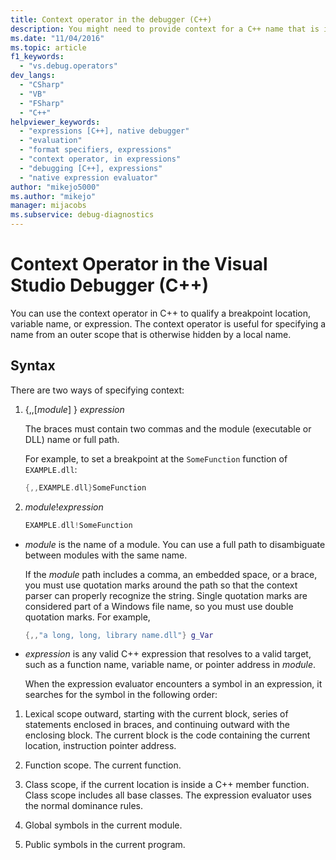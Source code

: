```yaml
---
title: Context operator in the debugger (C++)
description: You might need to provide context for a C++ name that is in an outer scope and is hidden by a local name. Learn how to use the context operator to do this.
ms.date: "11/04/2016"
ms.topic: article
f1_keywords:
  - "vs.debug.operators"
dev_langs:
  - "CSharp"
  - "VB"
  - "FSharp"
  - "C++"
helpviewer_keywords:
  - "expressions [C++], native debugger"
  - "evaluation"
  - "format specifiers, expressions"
  - "context operator, in expressions"
  - "debugging [C++], expressions"
  - "native expression evaluator"
author: "mikejo5000"
ms.author: "mikejo"
manager: mijacobs
ms.subservice: debug-diagnostics
---
```


# Context Operator in the Visual Studio Debugger (C++)

You can use the context operator in C++ to qualify a breakpoint location, variable name, or expression. The context operator is useful for specifying a name from an outer scope that is otherwise hidden by a local name.

## <a name="BKMK_Using_context_operators_to_specify_a_symbol"></a> Syntax

There are two ways of specifying context:

1. {,,[*module*] } *expression*

     The braces must contain two commas and the module (executable or DLL) name or full path.

     For example, to set a breakpoint at the `SomeFunction` function of `EXAMPLE.dll`:

    ```cpp
    {,,EXAMPLE.dll}SomeFunction
    ```

2. *module*!*expression*

    ```cpp
    EXAMPLE.dll!SomeFunction
    ```

- *module* is the name of a module. You can use a full path to disambiguate between modules with the same name.

   If the *module* path includes a comma, an embedded space, or a brace, you must use quotation marks around the path so that the context parser can properly recognize the string. Single quotation marks are considered part of a Windows file name, so you must use double quotation marks. For example,

  ```cpp
  {,,"a long, long, library name.dll"} g_Var
  ```

- *expression* is any valid C++ expression that resolves to a valid target, such as a function name, variable name, or pointer address in *module*.

  When the expression evaluator encounters a symbol in an expression, it searches for the symbol in the following order:

1. Lexical scope outward, starting with the current block, series of statements enclosed in braces, and continuing outward with the enclosing block. The current block is the code containing the current location, instruction pointer address.

2. Function scope. The current function.

3. Class scope, if the current location is inside a C++ member function. Class scope includes all base classes. The expression evaluator uses the normal dominance rules.

4. Global symbols in the current module.

5. Public symbols in the current program.
